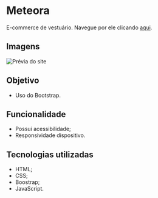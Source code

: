 # Meteora

E-commerce de vestuário. Navegue por ele clicando [aqui](https://). 

## Imagens
![Prévia do site](./img/)

## Objetivo

- Uso do Bootstrap.

## Funcionalidade

- Possui acessibilidade;
- Responsividade dispositivo.

## Tecnologias utilizadas

* HTML;
* CSS;
* Boostrap;
* JavaScript.
